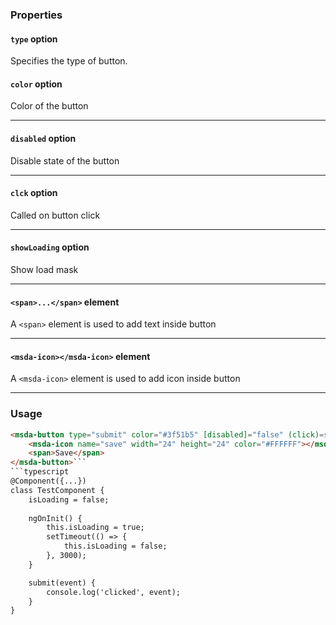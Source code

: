 ### Properties

#### `type` option
Specifies the type of button.

#### `color` option
Color of the button

---
#### `disabled` option
Disable state of the button

---
#### `clck` option
Called on button click

---
#### `showLoading` option
Show load mask

---
#### `<span>...</span>` element
A `<span>` element is used to add text inside button

---
#### `<msda-icon></msda-icon>` element
A `<msda-icon>` element is used to add icon inside button

---
### Usage

```html
<msda-button type="submit" color="#3f51b5" [disabled]="false" (click)=submit($event) [showLoading]="isLoading">
    <msda-icon name="save" width="24" height="24" color="#FFFFFF"></msda-icon>
    <span>Save</span>
</msda-button>```
```typescript
@Component({...})
class TestComponent {
    isLoading = false;
    
    ngOnInit() {
        this.isLoading = true;
        setTimeout(() => {
            this.isLoading = false;
        }, 3000);
    }

    submit(event) {
        console.log('clicked', event);
    }
}
```
